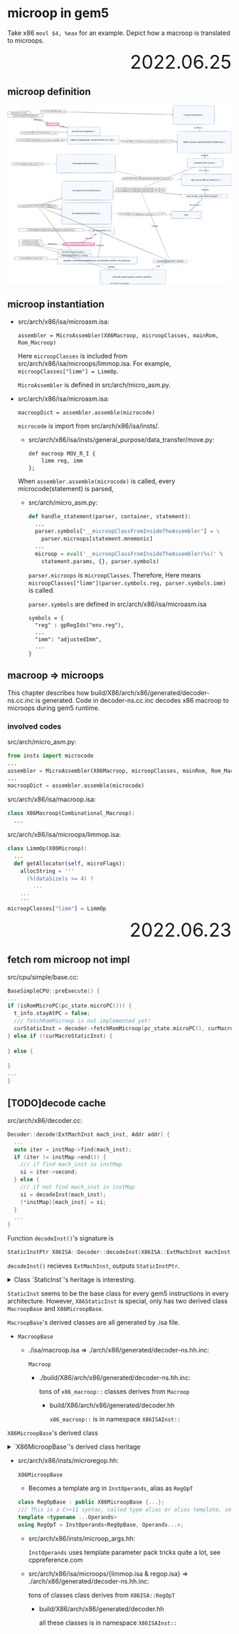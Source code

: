 # microop in gem5

Take x86 `movl $4, %eax` for an example.
Depict how a macroop is translated to microops.

<div style="text-align:right; font-size:3em;">2022.06.25</div>

## microop definition

![](./pictures/microop.svg)

## microop instantiation

* src/arch/x86/isa/microasm.isa:

  ```isa
  assembler = MicroAssembler(X86Macroop, microopClasses, mainRom, Rom_Macroop)
  ```

  Here `microopClasses` is included from src/arch/x86/isa/microops/limmop.isa.
  For example, `microopClasses["limm"] = LimmOp`.

  `MicroAssembler` is defined in src/arch/micro_asm.py.

* src/arch/x86/isa/microasm.isa:

  ```isa
  macroopDict = assembler.assemble(microcode)
  ```

  `microcode` is import from src/arch/x86/isa/insts/.

  * src/arch/x86/isa/insts/general_purpose/data_transfer/move.py:

    ```isa
    def macroop MOV_R_I {
        limm reg, imm
    };
    ```

  When `assembler.assemble(microcode)` is called,
  every microcode(statement) is parsed,

  * src/arch/micro_asm.py:

    ```python
    def handle_statement(parser, container, statement):
      ...
      parser.symbols["__microopClassFromInsideTheAssembler"] = \
        parser.microops[statement.mnemonic]
      ...
      microop = eval('__microopClassFromInsideTheAssembler(%s)' %
        statement.params, {}, parser.symbols)
    ```

    `parser.microops` is `microopClasses`.
    Therefore,
    Here means `microopClasses["limm"](parser.symbols.reg, parser.symbols.imm)` is called.

    `parser.symbols` are defined in src/arch/x86/isa/microasm.isa

    ```isa
    symbols = {
      "reg" : gpRegIdx("env.reg"),
      ...
      "imm": "adjustedImm",
      ...
    }
    ```

## macroop => microops

This chapter describes how
build/X86/arch/x86/generated/decoder-ns.cc.inc
is generated.
Code in decoder-ns.cc.inc decodes x86 macroop to microops during gem5 runtime.

### involved codes

src/arch/micro_asm.py:

```python
from insts import microcode
...
assembler = MicroAssembler(X86Macroop, microopClasses, mainRom, Rom_Macroop)
...
macroopDict = assembler.assemble(microcode)
```

src/arch/x86/isa/macroop.isa:

```python
class X86Macroop(Combinational_Macroop):
  ...
```

src/arch/x86/isa/microops/limmop.isa:

```python
class LimmOp(X86Microop):
  ...
  def getAllocator(self, microFlags):
    allocString = '''
      (%(dataSize)s >= 4) ?
        ...
    ...
    '''
microopClasses["limm"] = LimmOp
```

<div style="text-align:right; font-size:3em;">2022.06.23</div>

## fetch rom microop not impl

src/cpu/simple/base.cc:

```cpp
BaseSimpleCPU::preExecute() {
...
if (isRomMicroPC(pc_state.microPC())) {
  t_info.stayAtPC = false;
  /// fetchRomMicroop is not implemented yet!
  curStaticInst = decoder->fetchRomMicroop(pc_state.microPC(), curMacroStaticInst);
} else if (!curMacroStaticInst) {

} else {

}
...
}
```

## [TODO]decode cache

src/arch/x86/decoder.cc:

```cpp
Decoder::decode(ExtMachInst mach_inst, Addr addr) {
  ...
  auto iter = instMap->find(mach_inst);
  if (iter != instMap->end()) {
    /// if find mach_inst in instMap
    si = iter->second;
  } else {
    /// if not find mach_inst in instMap
    si = decodeInst(mach_inst);
    (*instMap)[mach_inst] = si;
  }
  ...
}
```

Function `decodeInst()`'s signature is

```cpp
StaticInstPtr X86ISA::Decoder::decodeInst(X86ISA::ExtMachInst machInst)
```

`decodeInst()` recieves `ExtMachInst`, outputs `StaticInstPtr`.

<details>
<summary>Class `StaticInst`'s heritage is interesting.</summary>
<img src="./pictures/classgem5_1_1StaticInst.png">
</details>

`StaticInst` seems to be the base class for every gem5 instructions in every architecture.
However, `X86StaticInst` is special, only has two derived class `MacroopBase` and `X86MicroopBase`.

`MacroopBase`'s derived classes are all generated by .isa file.

* `MacroopBase`
  * ./isa/macroop.isa => ./arch/x86/generated/decoder-ns.hh.inc:

    `Macroop`

    * ./build/X86/arch/x86/generated/decoder-ns.hh.inc:

      tons of `x86_macroop::` classes derives from `Macroop`

      * build/X86/arch/x86/generated/decoder.hh

        `x86_macroop::` is in namespace `X86ISAInst::`

`X86MicroopBase`'s derived class

<details>
<summary>`X86MicroopBase`'s derived class heritage</summary>
<img src="./pictures/classgem5_1_1X86ISA_1_1X86MicroopBase.png">
</details>

* src/arch/x86/insts/microregop.hh:

  `X86MicroopBase`

  * Becomes a template arg in `InstOperands`, alias as `RegOpT`

  ```cpp
  class RegOpBase : public X86MicroopBase {...};
  /// This is a C++11 syntax, called type alias or alias template, see cppreference.com
  template <typename ...Operands>
  using RegOpT = InstOperands<RegOpBase, Operands...>;
  ```

    * src/arch/x86/insts/microop_args.hh:

      `InstOperands` uses template parameter pack tricks quite a lot, see cppreference.com

    * src/arch/x86/isa/microops/{limmop.isa & regop.isa} => ./arch/x86/generated/decoder-ns.hh.inc:

      tons of classes class derives from `X86ISA::RegOpT`

      * build/X86/arch/x86/generated/decoder.hh

        all these classes is in namespace `X86ISAInst::`

